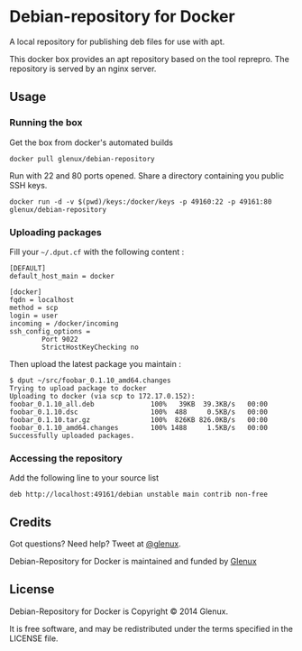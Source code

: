 Debian-repository for Docker
============================

A local repository for publishing deb files for use with apt.

This docker box provides an apt repository based on the tool reprepro. 
The repository is served by an nginx server.


Usage
-----

### Running the box

Get the box from docker's automated builds

	docker pull glenux/debian-repository

Run with 22 and 80 ports opened. Share a directory containing you public SSH keys.

	docker run -d -v $(pwd)/keys:/docker/keys -p 49160:22 -p 49161:80 glenux/debian-repository


### Uploading packages

Fill your ``~/.dput.cf`` with the following content :

	[DEFAULT]
	default_host_main = docker

	[docker]
	fqdn = localhost
	method = scp
	login = user
	incoming = /docker/incoming
	ssh_config_options =
        	Port 9022
        	StrictHostKeyChecking no


Then upload the latest package you maintain :

	$ dput ~/src/foobar_0.1.10_amd64.changes
	Trying to upload package to docker
	Uploading to docker (via scp to 172.17.0.152):
	foobar_0.1.10_all.deb              100%   39KB  39.3KB/s   00:00    
	foobar_0.1.10.dsc                  100%  488     0.5KB/s   00:00    
	foobar_0.1.10.tar.gz               100%  826KB 826.0KB/s   00:00    
	foobar_0.1.10_amd64.changes        100% 1488     1.5KB/s   00:00    
	Successfully uploaded packages.


### Accessing the repository

Add the following line to your source list

	deb http://localhost:49161/debian unstable main contrib non-free


Credits
-------

<!-- ![Gnuside](http://www.gnuside.com/wp-content/themes/gnuside-ignition-0.2-1-g0d0a5ed/images/logo-whitebg-128.png) -->

Got questions? Need help? Tweet at [@glenux](http://twitter.com/glenux).

Debian-Repository for Docker is maintained and funded by [Glenux](http://www.glenux.net)


License
-------

Debian-Repository for Docker is Copyright © 2014 Glenux.

It is free software, and may be redistributed under the terms specified in the LICENSE file.

